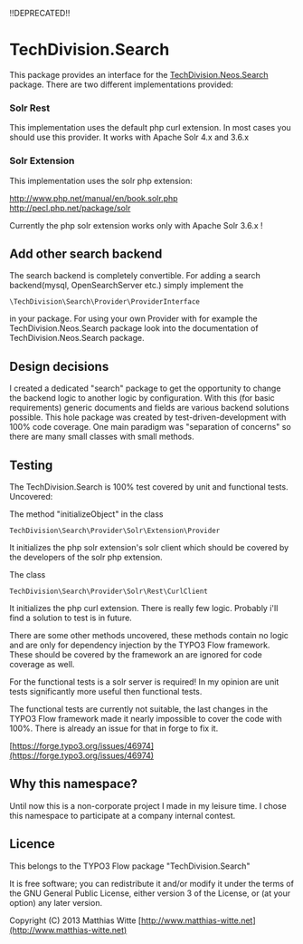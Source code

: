 !!DEPRECATED!!

TechDivision.Search
===================

This package provides an interface for the [TechDivision.Neos.Search](https://github.com/mwitte/TechDivision.Neos.Search) package. There are two different
implementations provided:

### Solr Rest

This implementation uses the default php curl extension. In most cases you should use this provider. It works with
Apache Solr 4.x and 3.6.x

### Solr Extension

This implementation uses the solr php extension:

http://www.php.net/manual/en/book.solr.php
http://pecl.php.net/package/solr

Currently the php solr extension works only with Apache Solr 3.6.x !

Add other search backend
------------------------

The search backend is completely convertible. For adding a search backend(mysql, OpenSearchServer etc.) simply implement
the

	\TechDivision\Search\Provider\ProviderInterface

in your package. For using your own Provider with for example the TechDivision.Neos.Search package look into
the documentation of TechDivision.Neos.Search package.


Design decisions
----------------

I created a dedicated "search" package to get the opportunity to change the backend logic to another logic by
configuration. With this (for basic requirements) generic documents and fields are various backend solutions possible.
This hole package was created by test-driven-development with 100% code coverage. One main paradigm was "separation of
concerns" so there are many small classes with small methods.


Testing
-------

The TechDivision.Search is 100% test covered by unit and functional tests. Uncovered:

The method "initializeObject" in the class

	TechDivision\Search\Provider\Solr\Extension\Provider

It initializes the php solr extension's solr client which should be covered by the developers of the solr php extension.

The class

	TechDivision\Search\Provider\Solr\Rest\CurlClient

It initializes the php curl extension. There is really few logic. Probably i'll find a solution to test is in future.

There are some other methods uncovered, these methods contain no logic and are only for dependency injection by the
TYPO3 Flow framework. These should be covered by the framework an are ignored for code coverage as well.

For the functional tests is a solr server is required! In my opinion are unit tests significantly more useful then
functional tests.

The functional tests are currently not suitable, the last changes in the TYPO3 Flow framework made it nearly impossible
to cover the code with 100%. There is already an issue for that in forge to fix it.

[https://forge.typo3.org/issues/46974](https://forge.typo3.org/issues/46974)


Why this namespace?
-------------------

Until now this is a non-corporate project I made in my leisure time. I chose this namespace to participate at a company
internal contest.


Licence
-------

This belongs to the TYPO3 Flow package "TechDivision.Search"

It is free software; you can redistribute it and/or modify it under the terms of the GNU General Public License,
either version 3 of the License, or (at your option) any later version.

Copyright (C) 2013 Matthias Witte
[http://www.matthias-witte.net](http://www.matthias-witte.net)
